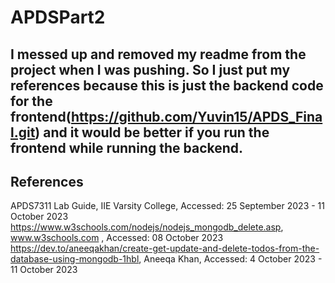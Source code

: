 # APDSPart2

## I messed up and removed my readme from the project when I was pushing. So I just put my references because this is just the backend code for the frontend(https://github.com/Yuvin15/APDS_Final.git) and it would be better if you run the frontend while running the backend.

## References
APDS7311 Lab Guide, IIE Varsity College, Accessed: 25 September 2023 - 11 October 2023
https://www.w3schools.com/nodejs/nodejs_mongodb_delete.asp, www.w3schools.com , Accessed: 08 October 2023
https://dev.to/aneeqakhan/create-get-update-and-delete-todos-from-the-database-using-mongodb-1hbl, Aneeqa Khan, Accessed: 4 October 2023 - 11 October 2023
